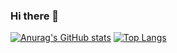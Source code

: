 ### Hi there 👋

[![Anurag's GitHub stats](https://github-readme-stats.vercel.app/api?username=hdinson)](https://github.com/anuraghazra/github-readme-stats)
[![Top Langs](https://github-readme-stats.vercel.app/api/top-langs/?username=hdinson&layout=compact)](https://github.com/anuraghazra/github-readme-stats)
